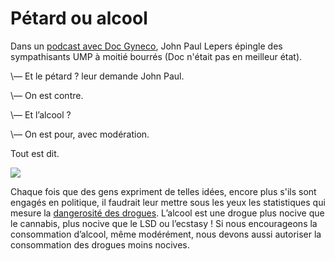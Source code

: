 # Pétard ou alcool

Dans un [podcast avec Doc Gyneco](http://johnpaullepers.blogs.com/john_paul_lepers_leblog/2006/09/doc_politique_p.html), John Paul Lepers épingle des sympathisants UMP à moitié bourrés (Doc n'était pas en meilleur état).

\— Et le pétard ? leur demande John Paul.

\— On est contre.

\— Et l’alcool ?

\— On est pour, avec modération.

Tout est dit.

![](http://blog.tcrouzet.comhttps://tcrouzet.com/images_tc/09drug.gif)

Chaque fois que des gens expriment de telles idées, encore plus s'ils sont engagés en politique, il faudrait leur mettre sous les yeux les statistiques qui mesure la [dangerosité des drogues](http://www.newscientist.com/article/mg19125633.100-drugdanger-league-table-revealed.html). L’alcool est une drogue plus nocive que le cannabis, plus nocive que le LSD ou l’ecstasy ! Si nous encourageons la consommation d’alcool, même modérément, nous devons aussi autoriser la consommation des drogues moins nocives.